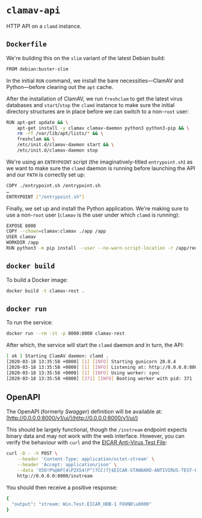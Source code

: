 # `clamav-api`

HTTP API on a `clamd` instance.

## `Dockerfile`

We're building this on the `slim` variant of the latest Debian build:

```bash
FROM debian:buster-slim
```

In the initial `RUN` command, we install the bare necessities—ClamAV
and Python—before clearing out the `apt` cache.

After the installation of ClamAV, we run `freshclam` to get the latest
virus databases and `start`/`stop` the `clamd` instance to make sure
the initial directory structures are in place before we can switch to
a non-`root` user:

```bash
RUN apt-get update && \
    apt-get install -y clamav clamav-daemon python3 python3-pip && \
    rm -rf /var/lib/apt/lists/* && \
    freshclam && \
    /etc/init.d/clamav-daemon start && \
    /etc/init.d/clamav-daemon stop
```

We're using an `ENTRYPOINT` script (the imaginatively-titled
`entrypoint.sh`) as we want to make sure the `clamd` daemon is running
before launching the API and our `PATH` is correctly set up:

```bash
COPY ./entrypoint.sh /entrypoint.sh
…
ENTRYPOINT ["/entrypoint.sh"]
```

Finally, we set up and install the Python application. We're making
sure to use a non-`root` user (`clamav` is the user under which `clamd`
is running):

```bash
EXPOSE 8000
COPY --chown=clamav:clamav ./app /app
USER clamav
WORKDIR /app
RUN python3 -m pip install --user --no-warn-script-location -r /app/requirements/production.txt
```

## `docker build`

To build a Docker image:

```bash
docker build -t clamav-rest .
```

## `docker run`

To run the service:

```bash
docker run --rm -it -p 8000:8000 clamav-rest
```

After which, the service will start the `clamd` daemon and in turn,
the API:

```bash
[ ok ] Starting ClamAV daemon: clamd .
[2020-03-18 13:35:58 +0000] [1] [INFO] Starting gunicorn 20.0.4
[2020-03-18 13:35:58 +0000] [1] [INFO] Listening at: http://0.0.0.0:8000 (1)
[2020-03-18 13:35:58 +0000] [1] [INFO] Using worker: sync
[2020-03-18 13:35:58 +0000] [371] [INFO] Booting worker with pid: 371
```

## OpenAPI

The OpenAPI (formerly _Swagger_) definition will be available at:
[http://0.0.0.0:8000/v1/ui/](http://0.0.0.0:8000/v1/ui/)

This should be largely functional, though the `/instream` endpoint
expects binary data and may not work with the web interface. However,
you can verify the behaviour with `curl` and the
[EICAR Anti-Virus Test File](https://en.wikipedia.org/wiki/EICAR_test_file):

```bash
curl -D - -X POST \
    --header 'Content-Type: application/octet-stream' \
    --header 'Accept: application/json' \
    --data 'X5O!P%@AP[4\PZX54(P^)7CC)7}$EICAR-STANDARD-ANTIVIRUS-TEST-FILE!$H+H*' \
    http://0.0.0.0:8000/instream
```

You should then receive a positive response:

```bash
{
  "output": "stream: Win.Test.EICAR_HDB-1 FOUND\u0000"
}
```
